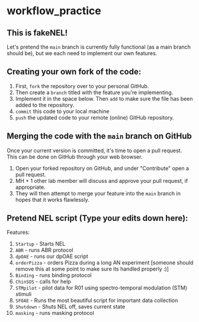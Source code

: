 # workflow_practice

## This is fakeNEL!

Let's pretend the `main` branch is currently fully functional (as a main branch should be), but we each need to implement our own features. 

## Creating your own fork of the code:

1. First, `fork` the repository over to your personal GitHub. 
2. Then create a `branch` titled with the feature you're implementing. 
3. Implement it in the space below. Then `add` to make sure the file has been added to the repository.
4. `commit` this code to your local machine
5. `push` the updated code to your remote (online) GitHub repository.

## Merging the code with the `main` branch on GitHub

Once your current version is committed, it's time to open a pull request. This can be done on GitHub through your web browser. 

1. Open your forked repository on GitHub, and under "Contribute" open a pull request. 
2. MH + 1 other lab member will discuss and approve your pull request, if appropriate. 
3. They will then attempt to merge your feature into the `main` branch in hopes that it works flawlessly.


## Pretend NEL script (Type your edits down here):

Features: 

1. `Startup` - Starts NEL
2. `ABR` - runs ABR protocol
3. `dpOAE` - runs our dpOAE script
4. `orderPizza` - orders Pizza during a long AN experiment [someone should remove this at some point to make sure its handled properly :)]
5. `Binding` - runs binding protocol
6. `ChinSOS` - calls for help 
7. `STMpilot` - pilot data for R01 using spectro-temporal modulation (STM) stimuli 
8. `SFOAE` - Runs the most beautiful script for important data collection
9. `Shutdown` - Shuts NEL off, saves current state
10. `masking` - runs masking protocol


